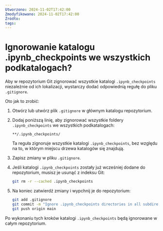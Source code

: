 ```yaml
---
Utworzono: 2024-11-02T17:42:00
Zmodyfikowano: 2024-11-02T17:42:00
Źródło: 
tags:
---
```

# Ignorowanie katalogu  .ipynb_checkpoints we wszystkich podkatalogach?

Aby w repozytorium Git zignorować wszystkie katalogi `.ipynb_checkpoints` niezależnie od ich lokalizacji, wystarczy dodać odpowiednią regułę do pliku `.gitignore`. 

Oto jak to zrobić:

1. Otwórz lub utwórz plik `.gitignore` w głównym katalogu repozytorium.
2. Dodaj poniższą linię, aby zignorować wszystkie foldery `.ipynb_checkpoints` we wszystkich podkatalogach:

   ```
   **/.ipynb_checkpoints/
   ```

   Ta reguła zignoruje wszystkie katalogi `.ipynb_checkpoints`, bez względu na to, w którym miejscu drzewa katalogów się znajdują.

3. Zapisz zmiany w pliku `.gitignore`.
4. Jeśli katalogi `.ipynb_checkpoints` zostały już wcześniej dodane do repozytorium, musisz je usunąć z indeksu Git:

   ```bash
   git rm -r --cached .ipynb_checkpoints
   ```

5. Na koniec zatwierdź zmiany i wypchnij je do repozytorium:

   ```bash
   git add .gitignore
   git commit -m "Ignore .ipynb_checkpoints directories in all subdirectories"
   git push origin main
   ```

Po wykonaniu tych kroków katalogi `.ipynb_checkpoints` będą ignorowane w całym repozytorium.